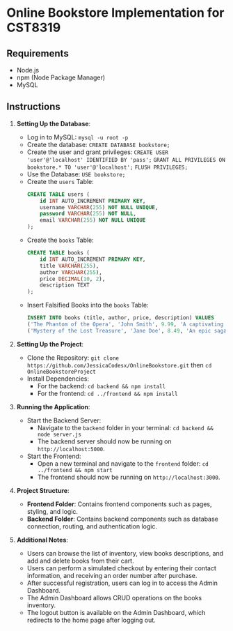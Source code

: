 # Online Bookstore Implementation for CST8319

## Requirements
- Node.js
- npm (Node Package Manager)
- MySQL

## Instructions

1. **Setting Up the Database**: 
   - Log in to MySQL: `mysql -u root -p`
   - Create the database: `CREATE DATABASE bookstore;`
   - Create the user and grant privileges:
     `CREATE USER 'user'@'localhost' IDENTIFIED BY 'pass';`
     `GRANT ALL PRIVILEGES ON bookstore.* TO 'user'@'localhost';`
     `FLUSH PRIVILEGES;`
   - Use the Database: `USE bookstore;`
   - Create the `users` Table: 
     ```sql
     CREATE TABLE users (
         id INT AUTO_INCREMENT PRIMARY KEY,
         username VARCHAR(255) NOT NULL UNIQUE,
         password VARCHAR(255) NOT NULL,
         email VARCHAR(255) NOT NULL UNIQUE
     );
     ```
   - Create the `books` Table: 
     ```sql
     CREATE TABLE books (
         id INT AUTO_INCREMENT PRIMARY KEY,
         title VARCHAR(255),
         author VARCHAR(255),
         price DECIMAL(10, 2),
         description TEXT
     );
     ```
   - Insert Falsified Books into the `books` Table: 
     ```sql
     INSERT INTO books (title, author, price, description) VALUES
     ('The Phantom of the Opera', 'John Smith', 9.99, 'A captivating story that explores the depths of human emotion and resilience.'),
     ('Mystery of the Lost Treasure', 'Jane Doe', 8.49, 'An epic saga of heroes, villains, and the battle between good and evil.');
     ```

2. **Setting Up the Project**:
   - Clone the Repository: `git clone https://github.com/JessicaCodesx/OnlineBookstore.git` then `cd OnlineBookstoreProject`
   - Install Dependencies:
     - For the backend: `cd backend && npm install`
     - For the frontend: `cd ../frontend && npm install`

3. **Running the Application**:
   - Start the Backend Server:
     - Navigate to the `backend` folder in your terminal: `cd backend && node server.js`
     - The backend server should now be running on `http://localhost:5000`.
   - Start the Frontend:
     - Open a new terminal and navigate to the `frontend` folder: `cd ../frontend && npm start`
     - The frontend should now be running on `http://localhost:3000`.

4. **Project Structure**:
   - **Frontend Folder**: Contains frontend components such as pages, styling, and logic.
   - **Backend Folder**: Contains backend components such as database connection, routing, and authentication logic.

5. **Additional Notes**:
   - Users can browse the list of inventory, view books descriptions, and add and delete books from their cart.
   - Users can perform a simulated checkout by entering their contact information, and receiving an order number after purchase. 
   - After successful registration, users can log in to access the Admin Dashboard.
   - The Admin Dashboard allows CRUD operations on the books inventory.
   - The logout button is available on the Admin Dashboard, which redirects to the home page after logging out.
